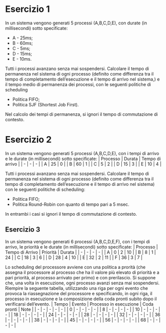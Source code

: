 # Esercizio 1
In un sistema vengono generati 5 processi (A,B,C,D,E), con durate (in millisecondi) sotto specificate:
- A - 25ms;
- B - 60ms;
- C - 5ms;
- D - 15ms;
- E - 10ms.

Tutti i processi avanzano senza mai sospendersi.
Calcolare il tempo di permanenza nel sistema di ogni processo (definito come differenza tra il tempo di
completamento dell’esecuzione e il tempo di arrivo nel sistema,) e il tempo medio di permanenza dei
processi, con le seguenti politiche di scheduling
- Politica FIFO;
- Politica SJF (Shortest Job First).

Nel calcolo dei tempi di permanenza, si ignori il tempo di commutazione di contesto.

# Esercizio 2
In un sistema vengono generati 5 processi (A,B,C,D,E), con i tempi di arrivo e le durate (in
millisecondi) sotto specificate:
| Processo | Durata | Tempo di arrivo |
| - | - | - |
| A | 25 | 0 |
| B | 60 | 1 |
| C | 5 | 2 |
| D | 15 | 3 |
| E | 10 | 4 |

Tutti i processi avanzano senza mai sospendersi.
Calcolare il tempo di permanenza nel sistema di ogni processo (definito come differenza tra il tempo di
completamento dell’esecuzione e il tempo di arrivo nel sistema) con le seguenti politiche di scheduling:
- Politica FIFO;
- Politica Round-Robin con quanto di tempo pari a 5 msec.

In entrambi i casi si ignori il tempo di commutazione di contesto.

## Esercizio 3
In un sistema vengono generati 6 processi (A,B,C,D,E,F), con i tempi di arrivo, le priorità e le durate
(in millisecondi) sotto specificate:
| Processo | Tempo di Arrivo | Priorità | Durata |
|     -    |        -        |    -     |     -  |
| A | 0 | 2 | 10 |
| B | 8 | 1 | 24 |
| C | 18 | 3 | 6 |
| D | 28 | 4 | 10 |
| E | 32 | 2 | 11 |
| F | 36 | 3 | 7 |

Lo scheduling del processore avviene con una politica a prorità (che assegna il processore al processo
che ha il valore più elevato di priorità e a pari priorità, al processo arrivato per primo) e con prerilascio.
Si suppone che, una volta in esecuzione, ogni processo avanzi senza mai sospendersi.
Riempire la seguente tabella, utilizzando una riga per ogni evento che provoca la riassegnazione del
processore e specificando, in ogni riga, il processo in esecuzione e la composizione della coda pronti
subito dopo il verificarsi dell’evento.
| Tempo | Evento | Processo in esecuzione | Coda pronti | Note |
| - | - | - | - | - |
| 0 | - | - | - | - |
| 8 | - | - | - | - |
| 10 | - | - | - | - |
| 18 | - | - | - | - |
| 24 | - | - | - | - |
| 28 | - | - | - | - |
| 32 | - | - | - | - |
| 36 | - | - | - | - |
| 38 | - | - | - | - |
| 45 | - | - | - | - |
| 56 | - | - | - | - |
| 68 | - | - | - | - |

